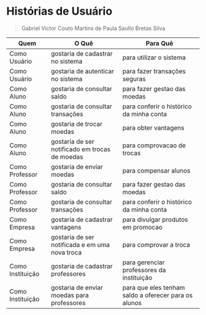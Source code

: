 # Histórias de Usuário
> Gabriel Victor Couto Martins de Paula
> Saullo Bretas Silva

| Quem             | O Quê                                          | Para Quê                                             |
|------------------|------------------------------------------------|------------------------------------------------------|
| Como Usuário     | gostaria de cadastrar no sistema               | para utilizar o sistema                              |
| Como Usuário     | gostaria de autenticar no sistema              | para fazer transações seguras                        |
| Como Aluno       | gostaria de consultar saldo                    | para fazer gestao das moedas                         |
| Como Aluno       | gostaria de consultar transações               | para conferir o histórico da minha conta             |
| Como Aluno       | gostaria de trocar moedas                      | para obter vantagens                                 |
| Como Aluno       | gostaria de ser notificado em trocas de moedas | para comprovacao de trocas                           |
| Como Professor   | gostaria de enviar moedas                      | para compensar alunos                                |
| Como Professor   | gostaria de consultar saldo                    | para fazer gestao das moedas                         |
| Como Professor   | gostaria de consultar transações               | para conferir o histórico da minha conta             |
| Como Empresa     | gostaria de cadastrar vantagens                | para divulgar produtos em promocao                   |
| Como Empresa     | gostaria de ser notificada e em uma nova troca | para comprovar a troca                               |
| Como Instituição | gostaria de cadastrar professores              | para gerenciar professores da instituição            |
| Como Instituição | gostaria de enviar moedas para professores     | para que eles tenham saldo a oferecer para os alunos |
